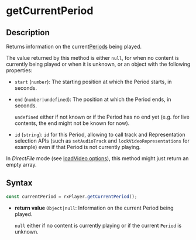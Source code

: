 # getCurrentPeriod

## Description

Returns information on the current[Periods](../../Getting_Started/Glossary.md#period)
being played.

The value returned by this method is either `null`, for when no content is
currently being played or when it is unknown, or an object with the following
properties:

- `start` (`number`): The starting position at which the Period starts, in
  seconds.

- `end` (`number|undefined`): The position at which the Period ends, in
  seconds.

  `undefined` either if not known or if the Period has no end yet (e.g. for
  live contents, the end might not be known for now).

- `id` (`string`): `id` for this Period, allowing to call track and
  Representation selection APIs (such as `setAudioTrack` and
  `lockVideoRepresentations` for example) even if that Period is not currently
  playing.

<div class="warning">
In <i>DirectFile</i> mode (see <a
href="../Loading_a_Content.md#transport">loadVideo options</a>),
this method might just return an empty array.
</div>

## Syntax

```js
const currentPeriod = rxPlayer.getCurrentPeriod();
```

- **return value** `Object|null`: Information on the current Period being
  played.

  `null` either if no content is currently playing or if the current `Period`
  is unknown.
